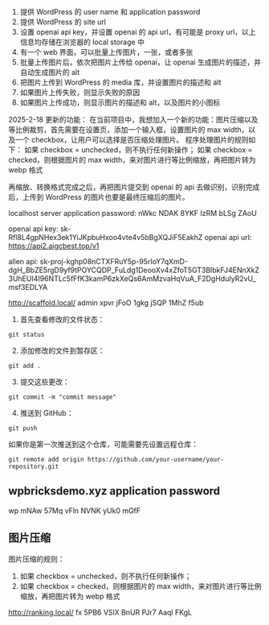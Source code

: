 1. 提供 WordPress 的 user name 和 application password
2. 提供 WordPress 的 site url
3. 设置 openai api key，并设置 openai 的 api url，有可能是 proxy url，以上信息均存储在浏览器的 local storage 中
4. 有一个 web 界面，可以批量上传图片，一张，或者多张
5. 批量上传图片后，依次把图片上传给 openai，让 openai 生成图片的描述，并自动生成图片的 alt
6. 把图片上传到 WordPress 的 media 库，并设置图片的描述和 alt
7. 如果图片上传失败，则显示失败的原因
8. 如果图片上传成功，则显示图片的描述和 alt，以及图片的小图标

2025-2-18 更新的功能：
在当前项目中，我想加入一个新的功能：图片压缩以及等比例裁剪，首先需要在设置页，添加一个输入框，设置图片的 max width，以及一个 checkbox，让用户可以选择是否压缩处理图片。
程序处理图片的规则如下：
如果 checkbox = unchecked，则不执行任何新操作；
如果 checkbox = checked，则根据图片的 max width，来对图片进行等比例缩放，再把图片转为 webp 格式

再缩放、转换格式完成之后，再把图片提交到 openai 的 api 去做识别，识别完成后，上传到 WordPress 的图片也要是最终压缩后的图片。

localhost server application password: nWkc NDAK 8YKF IzRM bLSg ZAoU

openai api key: sk-Rfl8L4gpNHex3ek1YiJKpbuHxoo4vte4v5bBgXQJiF5EakhZ
openai api url: https://api2.aigcbest.top/v1

allen api: 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

http://scaffold.local/
admin
xpvr jFoO 1gkg jSQP 1MhZ f5ub

1. 首先查看修改的文件状态：

```
git status
```

2. 添加修改的文件到暂存区：

```
git add .
```

3. 提交这些更改：

```
git commit -m "commit message"
```

4. 推送到 GitHub：

```
git push
```

如果你是第一次推送到这个仓库，可能需要先设置远程仓库：

```
git remote add origin https://github.com/your-username/your-repository.git
```

## wpbricksdemo.xyz application password

wp
mNAw 57Mq vFln NVNK yUk0 mGfF

## 图片压缩

图片压缩的规则：

1. 如果 checkbox = unchecked，则不执行任何新操作；
2. 如果 checkbox = checked，则根据图片的 max width，来对图片进行等比例缩放，再把图片转为 webp 格式

http://ranking.local/
fx
5PB6 VSlX BnUR PJr7 Aaql FKgL
